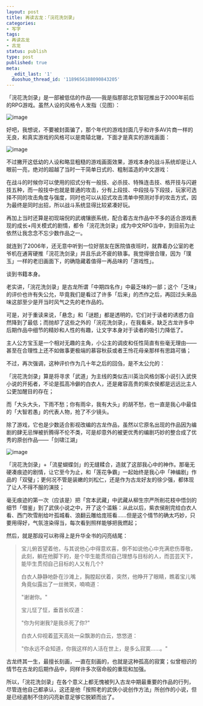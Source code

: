 ```yaml
---
layout: post
title: 再读古龙：「浣花洗剑录」
categories:
- 写字
tags:
- 再读古龙
- 古龙
status: publish
type: post
published: true
meta:
  _edit_last: '1'
  duoshuo_thread_id: '1189656188090843205'
---
```

「浣花洗剑录」是一部被低估的作品——我是指那部北京智冠推出于2000年前后的RPG游戏。虽然人设的风格令人发指（见图）：

![image](http://i340.photobucket.com/albums/o350/claudxiao/2011042261508173_zps5245b4ec.jpg)

好吧，我想说，不要被封面骗了，那个年代的游戏封面几乎和许多AV片商一样的无良，和真实游戏的风格可以是南辕北辙，下面才是真实的游戏画面：

![image](http://i340.photobucket.com/albums/o350/claudxiao/1256212066799auvxti8y6q_medium_zps254e7928.jpg)

不过撇开这低幼的人设和略显粗糙的游戏画面效果，游戏本身的战斗系统却是让人眼前一亮，绝对的超越了当时一干简单日式的、粗制滥造的中文游戏：

在战斗的时候你可以使用的招式分有一般技、必杀技、特殊连击技、格开技与闪避技五种，而一般技中也就是普通的攻击，分有上段技、中段技与下段技，玩家可选择不同的攻击角度与强度，同时也可以从招式攻击清单中预测对手的攻击方式，因为最终是同时出招，所以战斗系统显得比较紧凑好玩。

再加上当时还算是初现端倪的武魂镶嵌系统，配合着古龙作品中不多的适合游戏表现的成长+闯关模式的剧情，都令「浣花洗剑录」成为中文RPG当中，到目前为止依然让我念念不忘少数作品之一。

就连到了2006年，还无意中听到一位好朋友在医院值夜班时，就靠着办公室的老爷机在通宵硬推「浣花洗剑录」并且乐此不疲的轶事。我觉得很合理，因为「璞玉」一样的老旧画面下，的确隐藏着值得一再品味的「游戏性」。

谈到书籍本身。

老实讲，「浣花洗剑录」是古龙所谓「中期四名作」中最乏味的一部；这个「乏味」的评价也许有失公允，毕竟我们是看过了许多「后来」的杰作之后，再回过头来品味这部至少是开当时风气之先的老作品的。

可是，对于重读来说，「悬念」和「谜题」都是透明的，它们对于读者的诱惑力自然降到了最低；而抛却了这些之外的「浣花洗剑录」，在我看来，缺乏古龙许多中后期作品中细节的精妙和人性的有趣，让文字本身对于读者的吸引力降低了。

主人公方宝玉是一个相对无趣的主角，小公主的调皮和任性简直有些毫无理由——甚至在合理性上还不如做事更极端的慕容秋荻或者王怜花母亲那样有思路可循；

不过，再次强调，这种评价作为几十年之后的回刍，是不太公允的：

「浣花洗剑录」算是将寻求「武道」为主线的类似吉川英治风格剑客小说引入武侠小说的开拓者，不论是孤高冷僻的白衣人，还是雍容高贵的紫衣侯都是远远比主人公更加醒目的存在；

而「大头大头，下雨不愁；你有雨伞，我有大头」的胡不愁，也一直是我心中最佳的「大智若愚」的代表人物，抢了不少镜头。

除了游戏，它也是少数适合影视改编的古龙作品，虽然以它原名出现的作品因为编剧的肆无忌惮被折腾得不伦不类，可是却意外的被更优秀的编剧巧妙的整合成了优秀的原创作品——「剑啸江湖」

![image](http://image2.sina.com.cn/ent/upload/24/317/20060618/714/142959/142974.jpg)

「浣花洗剑录」+「流星蝴蝶剑」的无缝糅合，造就了这部我心中的神作。那毫无硬凑痕迹的剧情，让它至今为止，和「莲花争霸」一起始终是我心中「神编剧」作品的「双璧」；更何况不管是装嫩的刘松仁，还是作为古龙好友的徐少强，都体现了让人不得不服的演技；

毫无痕迹的第一次（应该是）把「宫本武藏」中武藏从柳生宗严所削花枝中悟剑的细节「借鉴」到了武侠小说之中，开了这个滥觞：从此以后，紫衣侯削完给白衣人看、西门吹雪削给叶孤城看、浪翻云雕给庞班看……但是这个情节的确太巧妙，只要用得好，气氛渲染得当，每次看到照样能够把我燃起；

然后，就是那段可以称得上是升华全书的闪亮结尾：

> 宝儿俯首望着他，与其说他心中得意欢喜，倒不如说他心中充满悲伤尊敬，此刻，躺在他脚下的，是个毕生能贯彻自己理想与目标的人，而芸芸天下，能毕生贯彻自己目标的人又有几个?
> 
> 白衣人静静地卧在沙滩上，胸膛起伏着，突然，他睁开了眼睛，瞧着宝儿嘴角竟似露出了一丝微笑，喃喃道：
> 
> "谢谢你。"
> 
> 宝儿怔了怔，垂首长叹道：
> 
> "你为何谢我?是我杀死了你?"
> 
> 白衣人仰视着蓝天高处一朵飘渺的白云，悠悠道：
> 
> "你永远不会知道，你我这样的人活在世上，是多么寂寞……。"

古龙终其一生，最擅长刻画，一直在刻画的，也就是这种孤高的寂寞；似曾相识的情节在古龙的后期作品中，同样许多次宿命般的重现和加强。

所以，「浣花洗剑录」在各个意义上都无愧被列入古龙中期最重要的作品的行列，尽管连他自己都承认，这还是他「按照老的武侠小说创作方法」所创作的小说，但是已经遏制不住的闪亮新意足够它脱颖而出了。

